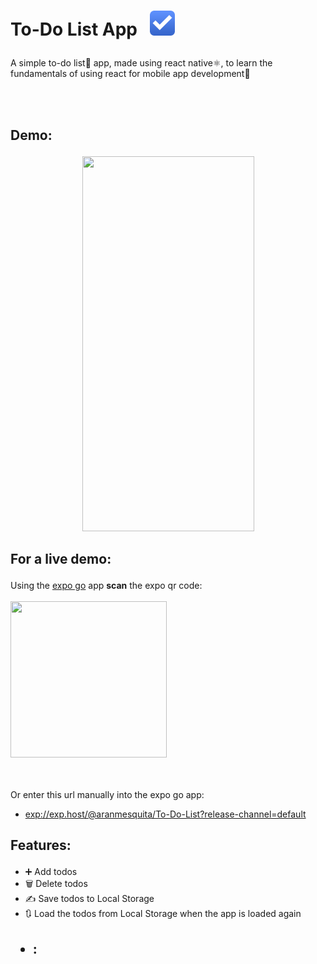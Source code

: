 

<h1>
  
  
To-Do List App &nbsp; <img src="https://github.com/AranMesquita/To-Do-List/blob/main/assets/Todo.png" height="40" width="40"/>
</h1>
A simple to-do list📝 app, made using react native⚛️, to learn the fundamentals of using react for mobile app development📲

<br></br>

<h2>
  
  Demo:
</h2>

<p align="center">
  <img src="https://github.com/AranMesquita/To-Do-List/blob/main/assets/to-do-list.gif" height="600" width="275"/>
  </p>
  
  <h2>
  
  For a live demo:
</h2>
  
  Using the [expo go](https://expo.dev/client) app **scan** the expo qr code:
  <br></br>
 <img src="https://qr.expo.dev/expo-go?owner=aranmesquita&slug=To-Do-List&releaseChannel=default&host=exp.host" width="250" height="250"/> 

<br></br>
 Or enter this url manually into the expo go app:
 - [exp://exp.host/@aranmesquita/To-Do-List?release-channel=default](https://qr.expo.dev/expo-go?owner=aranmesquita&slug=To-Do-List&releaseChannel=default&host=exp.host)


<h2>
  
  Features:
</h2>

-  ➕ Add todos
-  🗑️ Delete todos
-  ✍️ Save todos to Local Storage
-  🔃 Load the todos from Local Storage when the app is loaded again

<h2>
  
  * :
</h2>


